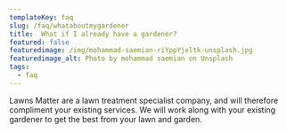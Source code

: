 ```yaml
---
templateKey: faq
slug: /faq/whataboutmygardener
title:  What if I already have a gardener?
featured: false
featuredimage: /img/mohammad-saemian-riYppYjeltk-unsplash.jpg
featuredimage_alt: Photo by mohammad saemian on Unsplash
tags:
  - faq
---
```


Lawns Matter are a lawn treatment specialist company, and will therefore compliment your existing services. We will work along with your existing gardener to get the best from your lawn and garden.